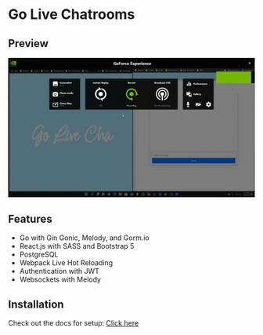 # Go Live Chatrooms

## Preview

<img src="./docs/demo.gif" alt="">

## Features

- Go with Gin Gonic, Melody, and Gorm.io
- React.js with SASS and Bootstrap 5
- PostgreSQL
- Webpack Live Hot Reloading
- Authentication with JWT
- Websockets with Melody

## Installation

Check out the docs for setup: <a href="./docs/INSTALLATION.md">Click here</a>
